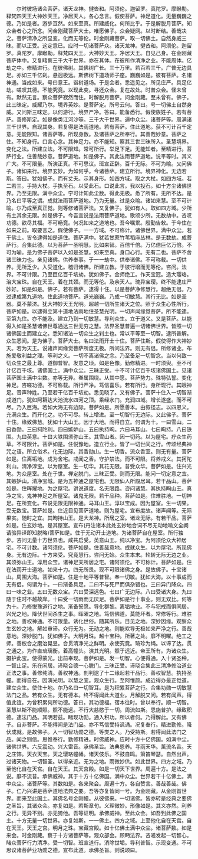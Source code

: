 <!-- { "loadSidebar": true } -->
　　尔时彼场诸会菩萨。诸天龙神。揵沓和。阿须伦。迦留罗。真陀罗。摩睺勒。释梵四天王大神妙天王。净居天人。各心念言。假使菩萨。神足道化。无量巍巍之德。乃如是者。游步亘然。如来至真。所建威化。何所比乎。于是解脱月菩萨。知众会者心之所念。问金刚藏菩萨大士。唯愿佛子。众会疑网。以时断结。善哉决之。菩萨清净之所显变。化而无等伦。时金刚藏菩萨。取一切佛土。自然身威三昧。而以正受。这定意已。应时一切诸菩萨众。诸天龙神。揵沓和。阿须伦。迦留罗。真陀罗。摩睺勒。释梵四天王。大神妙天王。净居天王。自见己身。在金刚藏菩萨体中。又复睹察三千大千世界。亦在其体。在彼所作清净之业。不能周体。亿劫之中。修精进行。在彼佛树。其佛树广长。三十万里。若百若三千。广普无边具足。亦如三千亿刹。悬迥极远。斯佛树下道场师子座。巍巍如是。彼有菩萨。名诸神通。当成如来。号曰意王。诣树道场。于是会者。悉遥见之。所见庄严。具足亿劫。嗟叹其德。不能究竟。以现此变。寻还众会。复在故处。时普众会。怪未曾有。默然无言。察众菩萨寂然而住。时解脱月菩萨。问金刚藏。至未曾有。佛子。此三昧定。威耀乃尔。境界英妙。是菩萨定。所号云何。答曰。号一切佛土自然身威。又问斯三昧定。以何游行。境界严净。答曰。能备悉行。假使族姓子。若有菩萨。善修斯定。如是像类江河沙等。三千大千世界。遍中众尘。诸菩萨等。周满诸三千世界。自现其身。若复得是法雨道地。若有菩萨。住此道地。获不可计百千定意。无能限知。诸菩萨等。所现身数。及诸菩萨之所奉行。其善哉妙意。菩萨之住。不知身行。口言心念。其神足力。亦不能知。察其三世三昧所入。圣慧境界。变化之法。所建立法。不可限知。常可所行。举足下足。无能知者。至精进行。菩萨行业。住善哉妙意。菩萨道地。如是佛子。其此法雨菩萨道地。说平等时。其义广大。不可限量。所演正真。不可思议。班宣正辞。百千无际。不可为喻。又问佛子。诸如来行。境界玄妙。为如何乎。今诸菩萨。建立所行。境界神化。无边若斯。答曰。犹如佛子。而有丈夫。示其身形。如四方域。取之大杖。如四方域。若二若三。手持大杖。手执至石。以受此石。口说此言。我以投石。如十方尘诸佛世界。乃至无限。满中众尘。宁可计知此尘数。得此无极。悉了所有。无所不达。是乃名曰平等之谓。成就法雨菩萨道地。乃为无量。过是众喻。诸如来慧。至不可计喻。尔乃成至真正觉。则等修诸菩萨法。又复佛子。犹如有人。取如四方域。少所有土其余无限。如是佛子。今吾宣说是法雨菩萨道地。歌颂少所。无数劫中。咨叹功德。欲尽其福。不可畅竟。何况如来之道地也。吾今嘱累。殷勤告敕。于今住在如来之前。取要言之。假使佛子。一一方域。不可称计。诸佛世界。满中众尘。若干佛土。皆令逮得如是道住。菩萨满中。犹若甘蔗竹苇稻麻丛林。是无数劫。成菩萨行。合集此德。以为菩萨一圣明慧。比如来智。百倍千倍。万亿倍巨亿万倍。不可为喻。是为佛子菩萨以入如是圣慧。如来至真。身口心行。无有二也。菩萨不舍诸三昧力也。亲见诸佛。供养奉事。于一一劫中。供奉诸佛。不可称载。一切供养。无所乏少。入受道化。稽归诸佛。所建立教。于彼行增而无等伦。咨问。法界。不可计限。乃至巨亿百千垓劫。犹如佛子。金师绝工。作天宝冠。造大璎珞。治大宝珠。自在天王。着在其颈。而无等伦。及余天人。瑰异宝璎。终不能逮庄严妙好。如是如是。佛子。若有菩萨。逮得十住。以是菩萨净修慧行。超绝无侣。乃过逮成第九道地。住此道地菩萨。道光巍巍。乃成一切敏慧。其行无比。如是圣器。莫不蒙济。犹大神妙天王光明。超越一切所生诸天之位。照于众生心性所行。菩萨如是。以逮得立第十道地法雨地住圣慧光明。一切声闻缘觉菩萨。所不能逮。至第九住。亦不能及。建立乃到一切敏慧。导利众生。立于道义。又是菩萨。以能得入如是圣慧诸佛世尊通达三世无穷之慧。法界圣慧普遍一切诸佛世界。皆照一切诸佛国土而建立之。悉知诸法一切众生之刹土也。常以平等至一切智。逮所普解。众生悉闻。是为佛子。菩萨大士。名曰法雨开士十住。菩萨住斯。假使得作大神妙天。若为天王。说诸声闻缘觉菩萨所度无极。所问法界。则无有侣。所修诸业。布施爱敬利益之理。等利之义。一切不离诸佛之念。乃至备足一切智念。当以何致一切众生之最上尊。道御普智。发意之顷。如是色像。勤修精进。一时须臾。至不可计亿百千垓。诸佛国土。满中众尘。三昧正受。十不可计亿百千垓诸佛国土。见诸菩萨国土满中尘数。亦等无异。眷属围绕。从其中愿。菩萨势力。殊特弘誓。变化神足。咨嗟功德。不可称载。所行严净。笃信喜乐。若有所行。身所现行。其眼神足。音声种姓。乃至若干亿百千垓劫。悉见晓了。又有佛子。菩萨十住入一切智渐成道门。犹如阿耨达大池流水四河之顶。乘经水门。充润四域。增长遂盛。而不可尽。乃入巨海。若如大海无有边际。菩萨如是。所愿善本。由叙径志。以四恩义。充满众生。而开化之。功不可尽。转上增进。至一切智行无边际。又此佛子。菩萨十住。缘致佛慧。犹如十大山王。因于大地。而得自立。何谓为十。一曰雪山。二曰香勋。三曰抲陀利。四曰嫉妒山。五曰执持眴。六曰马耳山。七曰眴持。八曰铁围。九曰英意。十曰大铁围须弥山王。其雪山者。因一切药。以为屋宅。疗众生药草。不可限计。菩萨如是。住悦豫地。造立行业。皆了一切世间之行。传颂经典神咒之语。所立俗术。化无边际。其香勋山。生一切香。流众香室。则无有量。菩萨如是。住离垢地。成为舍宅。戒闻之香。守护禁法。而不可限。将养戒义。其抲陀利山。清净淳宝。以为屋室。生一切华。其花无限。普受众华。菩萨如是。住兴光地。为众屋室。处在于世。禅定脱门。三昧正受。则而无限。能问一切定意之宜。其嫉妒山。清净宝城。是为五神通之屋宅也。无限仙人所殿居耳。若干品山。菩萨如是。住晖耀地。为之屋宅。讲说道度。名无限路。咨问诸慧。其执持眴山王。真净之宝。鬼神神足之所屋室。诸鬼无限。若干品种。菩萨如是。住难胜地。一切神足。在所变化。布说无限无限神通。马耳山王。淳以宝成。因为屋室。生一切果。受无数宝。菩萨如是。住近目见菩萨道地。则为屋宅。宣布度故。诸声闻等。无际果实。随时之宜。其眴持山王。是大龙神。所居之室。诸龙无际。有若干品。菩萨如是。住玄妙地。是其屋室。宣布(丹注诸本此处玄妙地合词不尽无动地喻文全阙请验异译即知脱略)菩萨如是。住于无动开士道地。为诸菩萨自在屋室。所行独步。咨问无量十方世界也。咸共启受。英意山王。纯以净宝。为阿须伦众大神居宅。不可计数。诸阿须伦。菩萨如是。住善哉意地。成就众生。以为屋宅。所现佛身。无有边际。十方来受。究竟慧行。咨问无始。众生本末。轮转无际无边之业。其须弥山王。淳用众宝。诸神足天所居之宅。诸阿须伦。不可称计。菩萨如是。住在法雨开士道地。如来十力。四无所畏。现不可限诸佛之身。是故佛子。十宝诸山。周围大海。菩萨如是。住是十地平等普智。奉一切敏。犹如大海。以十事成而无有侣。何谓为十。一曰渐备具足。二曰不与死尸而俱杂错也。三曰异门降众。四曰一味之业。五曰无数众宝。六曰受深远色。七曰广无边际。八曰受诸大身。九曰随于住时不越故岸。十曰受一切雨而无厌足。菩萨如是行十事业。则无双比。何等为十。乃修悦豫道行之地。渐备誓愿。导化群黎。离垢地业。不与犯戒而俱同居。兴光之地。降伏世间杀生之事。晖曜之地。笃信佛道。莫能坏者。常修等行。难胜之地。善权神通。不可限量。诱化世俗。随其所乐。目见之地。深妙因缘。观察众生玄妙之地。解如审谛。众行无为。无动之地。则能欢导无极如来严净之行。善哉意地。深妙脱门。犹如佛子。大明月珠。越十宝种。所著之处。靡不明曜。绝工之师。善权合之磨治晃昱。合贯清净光之鲜明。永使究竟。琦珍为绳。以谛了达。贯之通之。为作直琉璃衡。着高幢头。演其光明。照于远近。帝王所有。为诸众生。摄护此宝。使得蒙光。出前奉现。菩萨如是。发一切智。心便得通。入十贤圣种。一智止足。乐在闲居。谛晓合德一心脱门。三昧正受。谛晓合集此三清净修治道业正法之事。善修纯清。善权神通。剖判逮了十二缘起若干品行。善权智慧。执持圣幢。而得自在。因演光明。以慧之宜。观众生行。至阿惟颜。成近得办最正觉道。建立众生。使住十地。尔乃名曰一切智耳。是为积累菩萨之行。合集功勋一切敏慧法门之品。若有众生。无有德本。终不得闻此大道业。月解脱又问。若有闻声。得值此谊。为曾积累何所功德。答曰。其功德福。宿本往时。曾以奉行。顺一切智。圣慧以斯不能顺照。照不能远。不行大慈愍于一切。周流如斯。恩施普护。缘致积德。逮法门品。其明若兹。睹现功勋。通入积功。所以者何。乃得解此。又有佛子。自非菩萨。不能得闻是法门品。亦不笃信受持讽诵。况复奉行。精进勤修。降伏成就。是故佛子。入一切智功勋之德。等类之人。乃受持斯。若得闻此法门之品。闻之则信。思惟奉行。勤修精进。时佛威神。应时十方十亿佛国。如满中尘。诸佛世界。六反震动。兴大雷音。承佛圣旨。法典恩养。寻雨天华。薰流名香。天之庄饰。天衣天宝。天之璎珞幢幡。诸天伎乐。不鼓自鸣。箫笛琴瑟。自然出声。过诸天物。一切智圣。以得亲近。无为之地。雨微妙供。如此世界。四方之域。乃至他化自在天宫。自在天王。其天宫殿。如是一切天下世界。周遍十方。是法之说。靡不流普。承佛威神。其于十方十亿佛国。满中众尘。世界若干十亿佛土。满中众尘。诸菩萨等。其数如是。各来聚会。周遍十方。各自赞言。善哉善哉。佛子。仁乃兴讲是菩萨道地法典之要。吾等亦复皆同一号。为金刚藏。从金刚首世界。而来至此国土。其佛名号金刚幢。从彼佛来。一切诸佛。皆亦转是经典之要佛之圣旨。其诸众会。亦复如是。若斯章句。义理微妙。形像如是。其义亦然。利养之行。无异不别。亦无猗他。吾等证明。承佛威神。至此众会。如吾到此佛之国土。十方无量一切世界。亦复如斯。一一佛土。四方之域。上至他化自在天宫。自在天王。天王之宫。明月之珠。宝藏宫殿。如十亿佛土满中众尘。诸菩萨数。如是来会。时金刚藏。察于十方诸菩萨等。观众部会。顾眄法界。咨嗟发起一切智心。睹众菩萨行力清净。受一切智。班宣道行。消除世垢。导利普智。示现变通。不可思议诸菩萨业功勋之德。宣布此道。承佛圣旨。则说颂曰。
